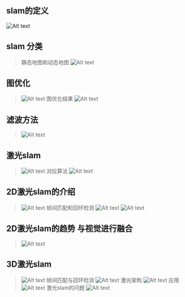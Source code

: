 ## slam的定义
![Alt text](image.png)
## slam 分类
>静态地图和动态地图
![Alt text](image-1.png)
## 图优化
>![Alt text](image-2.png)
> 图优化结果
> ![Alt text](image-3.png)
## 滤波方法
>![Alt text](image-4.png)
## 激光slam
> ![Alt text](image-5.png)
> 对应算法
> ![Alt text](image-6.png)

## 2D激光slam的介绍
>![Alt text](image-7.png)
> 帧间匹配和回环检测
> ![Alt text](image-8.png)
> ![Alt text](image-9.png)
>

## 2D激光slam的趋势 与视觉进行融合
>![Alt text](image-10.png)

## 3D激光slam
>![Alt text](image-11.png)
>帧间匹配与回环检测
>![Alt text](image-12.png)
>激光架构
>![Alt text](image-13.png)
>应用
>![Alt text](image-14.png)
>激光slam的问题
>![Alt text](image-15.png)